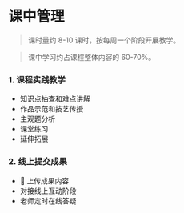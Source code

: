 # 课中管理

> 课时量约 8-10 课时，按每周一个阶段开展教学。

> 课中学习约占课程整体内容的 60-70%。

### 1. 课程实践教学

- 知识点抽查和难点讲解
- 作品示范和技艺传授
- 主观题分析
- 课堂练习
- 延伸拓展

### 2. 线上提交成果

-  上传成果内容
- 对接线上互动阶段
- 老师定时在线答疑
